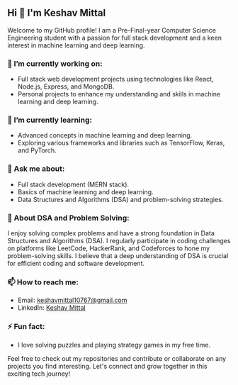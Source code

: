 ## Hi 👋 I'm Keshav Mittal

<!--
**09KeshavMittal/09KeshavMittal** is a ✨ _special_ ✨ repository because its `README.md` (this file) appears on your GitHub profile.
-->

Welcome to my GitHub profile! I am a Pre-Final-year Computer Science Engineering student with a passion for full stack development and a keen interest in machine learning and deep learning.

### 🔭 I’m currently working on:
- Full stack web development projects using technologies like React, Node.js, Express, and MongoDB.
- Personal projects to enhance my understanding and skills in machine learning and deep learning.

### 🌱 I’m currently learning:
- Advanced concepts in machine learning and deep learning.
- Exploring various frameworks and libraries such as TensorFlow, Keras, and PyTorch.

### 💬 Ask me about:
- Full stack development (MERN stack).
- Basics of machine learning and deep learning.
- Data Structures and Algorithms (DSA) and problem-solving strategies.

### 🧩 About DSA and Problem Solving:
I enjoy solving complex problems and have a strong foundation in Data Structures and Algorithms (DSA). I regularly participate in coding challenges on platforms like LeetCode, HackerRank, and Codeforces to hone my problem-solving skills. I believe that a deep understanding of DSA is crucial for efficient coding and software development.

### 📫 How to reach me:
- Email: [keshavmittal10767@gmail.com](mailto:keshavmittal10767@gmail.com)
- LinkedIn: [Keshav Mittal](https://www.linkedin.com/in/keshav-mittall/)


### ⚡ Fun fact:
- I love solving puzzles and playing strategy games in my free time.

Feel free to check out my repositories and contribute or collaborate on any projects you find interesting. Let's connect and grow together in this exciting tech journey!
<!--
![Keshav's GitHub Stats](https://github-readme-stats.vercel.app/api?username=09KeshavMittal&show_icons=true&theme=radical)
-->
